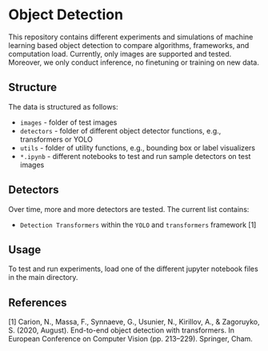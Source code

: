 # Object Detection

This repository contains different experiments and simulations of machine learning based object detection to compare algorithms, frameworks, and computation load. Currently, only images are supported and tested. Moreover, we only conduct inference, no finetuning or training on new data.

## Structure

The data is structured as follows:  

* `images` - folder of test images
* `detectors` - folder of different object detector functions, e.g., transformers or YOLO
* `utils` - folder of utility functions, e.g., bounding box or label visualizers
* `*.ipynb` - different notebooks to test and run sample detectors on test images

## Detectors

Over time, more and more detectors are tested. The current list contains:

* `Detection Transformers` within the `YOLO` and `transformers` framework [1] 

## Usage

To test and run experiments, load one of the different jupyter notebook files in the main directory.

## References

[1] Carion, N., Massa, F., Synnaeve, G., Usunier, N., Kirillov, A., & Zagoruyko, S. (2020, August). End-to-end object detection with transformers. In European Conference on Computer Vision (pp. 213–229). Springer, Cham.
